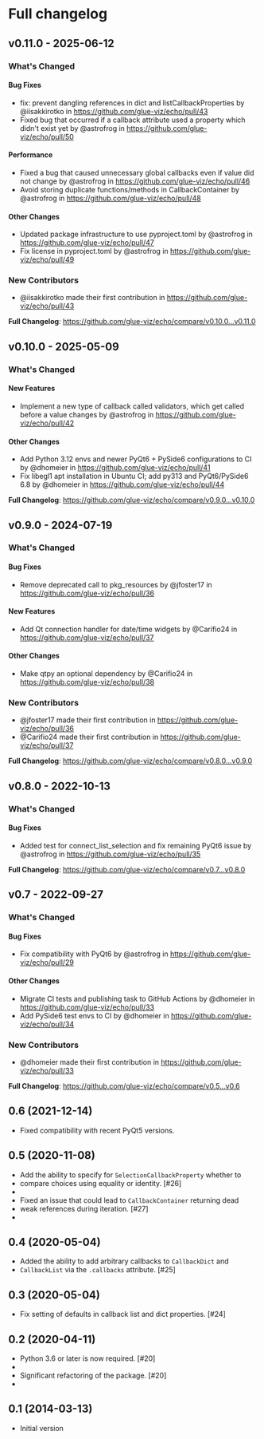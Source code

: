 # Full changelog

## v0.11.0 - 2025-06-12

<!-- Release notes generated using configuration in .github/release.yml at main -->
### What's Changed

#### Bug Fixes

* fix: prevent dangling references in dict and listCallbackProperties by @iisakkirotko in https://github.com/glue-viz/echo/pull/43
* Fixed bug that occurred if a callback attribute used a property which didn't exist yet by @astrofrog in https://github.com/glue-viz/echo/pull/50

#### Performance

* Fixed a bug that caused unnecessary global callbacks even if value did not change by @astrofrog in https://github.com/glue-viz/echo/pull/46
* Avoid storing duplicate functions/methods in CallbackContainer by @astrofrog in https://github.com/glue-viz/echo/pull/48

#### Other Changes

* Updated package infrastructure to use pyproject.toml by @astrofrog in https://github.com/glue-viz/echo/pull/47
* Fix license in pyproject.toml by @astrofrog in https://github.com/glue-viz/echo/pull/49

### New Contributors

* @iisakkirotko made their first contribution in https://github.com/glue-viz/echo/pull/43

**Full Changelog**: https://github.com/glue-viz/echo/compare/v0.10.0...v0.11.0

## v0.10.0 - 2025-05-09

<!-- Release notes generated using configuration in .github/release.yml at main -->
### What's Changed

#### New Features

* Implement a new type of callback called validators, which get called before a value changes by @astrofrog in https://github.com/glue-viz/echo/pull/42

#### Other Changes

* Add Python 3.12 envs and newer PyQt6 + PySide6 configurations to CI by @dhomeier in https://github.com/glue-viz/echo/pull/41
* Fix libegl1 apt installation in Ubuntu CI; add py313 and PyQt6/PySide6 6.8  by @dhomeier in https://github.com/glue-viz/echo/pull/44

**Full Changelog**: https://github.com/glue-viz/echo/compare/v0.9.0...v0.10.0

## v0.9.0 - 2024-07-19

<!-- Release notes generated using configuration in .github/release.yml at main -->
### What's Changed

#### Bug Fixes

* Remove deprecated call to pkg_resources by @jfoster17 in https://github.com/glue-viz/echo/pull/36

#### New Features

* Add Qt connection handler for date/time widgets by @Carifio24 in https://github.com/glue-viz/echo/pull/37

#### Other Changes

* Make qtpy an optional dependency by @Carifio24 in https://github.com/glue-viz/echo/pull/38

### New Contributors

* @jfoster17 made their first contribution in https://github.com/glue-viz/echo/pull/36
* @Carifio24 made their first contribution in https://github.com/glue-viz/echo/pull/37

**Full Changelog**: https://github.com/glue-viz/echo/compare/v0.8.0...v0.9.0

## v0.8.0 - 2022-10-13

<!-- Release notes generated using configuration in .github/release.yml at main -->
### What's Changed

#### Bug Fixes

- Added test for connect_list_selection and fix remaining PyQt6 issue by @astrofrog in https://github.com/glue-viz/echo/pull/35

**Full Changelog**: https://github.com/glue-viz/echo/compare/v0.7...v0.8.0

## v0.7 - 2022-09-27

### What's Changed

#### Bug Fixes

- Fix compatibility with PyQt6 by @astrofrog in https://github.com/glue-viz/echo/pull/29

#### Other Changes

- Migrate CI tests and publishing task to GitHub Actions by @dhomeier in https://github.com/glue-viz/echo/pull/33
- Add PySide6 test envs to CI by @dhomeier in https://github.com/glue-viz/echo/pull/34

### New Contributors

- @dhomeier made their first contribution in https://github.com/glue-viz/echo/pull/33

**Full Changelog**: https://github.com/glue-viz/echo/compare/v0.5...v0.6

## 0.6 (2021-12-14)

- Fixed compatibility with recent PyQt5 versions.

## 0.5 (2020-11-08)

- Add the ability to specify for `SelectionCallbackProperty` whether to
- compare choices using equality or identity. [#26]
- 
- Fixed an issue that could lead to `CallbackContainer` returning dead
- weak references during iteration. [#27]
- 

## 0.4 (2020-05-04)

- Added the ability to add arbitrary callbacks to `CallbackDict` and
- `CallbackList` via the `.callbacks` attribute. [#25]

## 0.3 (2020-05-04)

- Fix setting of defaults in callback list and dict properties. [#24]

## 0.2 (2020-04-11)

- Python 3.6 or later is now required. [#20]
- 
- Significant refactoring of the package. [#20]
- 

## 0.1 (2014-03-13)

- Initial version
